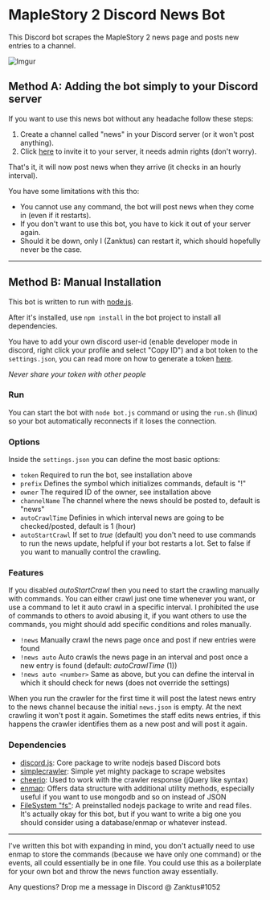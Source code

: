 # MapleStory 2 Discord News Bot
This Discord bot scrapes the MapleStory 2 news page and posts new entries to a channel.

![Imgur](https://i.imgur.com/sSWsg7P.jpg)

## Method A: Adding the bot simply to your Discord server
If you want to use this news bot without any headache follow these steps:
1. Create a channel called "news" in your Discord server (or it won't post anything).
2. Click [here](https://discordapp.com/oauth2/authorize?client_id=491185442734080009&permissions=8&scope=bot) to invite it to your server, it needs admin rights (don't worry).

That's it, it will now post news when they arrive (it checks in an hourly interval).

You have some limitations with this tho:
- You cannot use any command, the bot will post news when they come in (even if it restarts).
- If you don't want to use this bot, you have to kick it out of your server again.
- Should it be down, only I (Zanktus) can restart it, which should hopefully never be the case.

---

## Method B: Manual Installation
This bot is written to run with [node.js](https://nodejs.org/en/download/).

After it's installed, use `npm install` in the bot project to install all dependencies.

You have to add your own discord user-id (enable developer mode in discord, right click your profile and select "Copy ID") and a bot token to the `settings.json`, you can read more on how to generate a token [here](https://github.com/reactiflux/discord-irc/wiki/Creating-a-discord-bot-&-getting-a-token).

*Never share your token with other people*

### Run
You can start the bot with `node bot.js` command or using the `run.sh` (linux) so your bot automatically reconnects if it loses the connection.

### Options
Inside the `settings.json` you can define the most basic options:
* `token` Required to run the bot, see installation above
* `prefix` Defines the symbol which initializes commands, default is "!"
* `owner` The required ID of the owner, see installation above
* `channelName` The channel where the news should be posted to, default is "news"
* `autoCrawlTime` Definies in which interval news are going to be checked/posted, default is 1 (hour)
* `autoStartCrawl` If set to *true* (default) you don't need to use commands to run the news update, helpful if your bot restarts a lot. Set to false if you want to manually control the crawling.

### Features
If you disabled *autoStartCrawl* then you need to start the crawling manually with commands. You can either crawl just one time whenever you want, or use a command to let it auto crawl in a specific interval. I prohibited the use of commands to others to avoid abusing it, if you want others to use the commands, you might should add specific conditions and roles manually.

* `!news` Manually crawl the news page once and post if new entries were found
* `!news auto` Auto crawls the news page in an interval and post once a new entry is found (default: *autoCrawlTime* (1))
* `!news auto <number>` Same as above, but you can define the interval in which it should check for news (does not override the settings)

When you run the crawler for the first time it will post the latest news entry to the news channel because the initial `news.json` is empty. At the next crawling it won't post it again. Sometimes the staff edits news entries, if this happens the crawler identifies them as a new post and will post it again.

### Dependencies
* [discord.js](https://github.com/discordjs/discord.js/): Core package to write nodejs based Discord bots
* [simplecrawler](https://github.com/simplecrawler/simplecrawler): Simple yet mighty package to scrape websites
* [cheerio](https://github.com/cheeriojs/cheerio): Used to work with the crawler response (jQuery like syntax)
* [enmap](https://github.com/eslachance/enmap): Offers data structure with additional utility methods, especially useful if you want to use mongodb and so on instead of JSON
* [FileSystem "fs"](https://github.com/nodejs/node/blob/master/doc/api/fs.md): A preinstalled nodejs package to write and read files. It's actually okay for this bot, but if you want to write a big one you should consider using a database/enmap or whatever instead.

---

I've written this bot with expanding in mind, you don't actually need to use enmap to store the commands (because we have only one command) or the events, all could essentially be in one file. You could use this as a boilerplate for your own bot and throw the news function away essentially.

Any questions? Drop me a message in Discord @ Zanktus#1052
